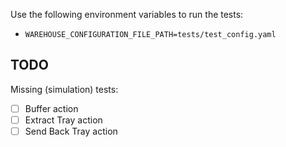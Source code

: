Use the following environment variables to run the tests:
- `WAREHOUSE_CONFIGURATION_FILE_PATH=tests/test_config.yaml`

## TODO

Missing (simulation) tests:

- [ ] Buffer action
- [ ] Extract Tray action
- [ ] Send Back Tray action